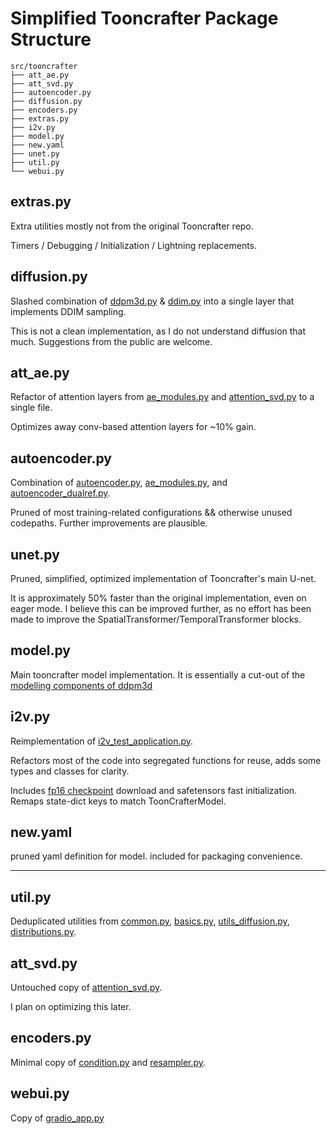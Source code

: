 # Simplified Tooncrafter Package Structure

```
src/tooncrafter
├── att_ae.py
├── att_svd.py
├── autoencoder.py
├── diffusion.py
├── encoders.py
├── extras.py
├── i2v.py
├── model.py
├── new.yaml
├── unet.py
├── util.py
└── webui.py
```

## extras.py
Extra utilities mostly not from the original Tooncrafter repo.

Timers / Debugging / Initialization / Lightning replacements.

## diffusion.py
Slashed combination of [ddpm3d.py](https://github.com/ToonCrafter/ToonCrafter/blob/a2b50739508ff22a74a312df4ec9021415f7dac2/lvdm/models/ddpm3d.py) & [ddim.py](https://github.com/ToonCrafter/ToonCrafter/blob/a2b50739508ff22a74a312df4ec9021415f7dac2/lvdm/models/samplers/ddim.py) into a single layer that implements DDIM sampling.

This is not a clean implementation, as I do not understand diffusion that much. Suggestions from the public are welcome.

## att_ae.py
Refactor of attention layers from [ae_modules.py](https://github.com/ToonCrafter/ToonCrafter/blob/a2b50739508ff22a74a312df4ec9021415f7dac2/lvdm/modules/networks/ae_modules.py) and [attention_svd.py](https://github.com/ToonCrafter/ToonCrafter/blob/a2b50739508ff22a74a312df4ec9021415f7dac2/lvdm/modules/attention_svd.py) to a single file.

Optimizes away conv-based attention layers for ~10% gain.

## autoencoder.py
Combination of [autoencoder.py](https://github.com/ToonCrafter/ToonCrafter/blob/a2b50739508ff22a74a312df4ec9021415f7dac2/lvdm/models/autoencoder.py), [ae_modules.py](https://github.com/ToonCrafter/ToonCrafter/blob/a2b50739508ff22a74a312df4ec9021415f7dac2/lvdm/modules/networks/ae_modules.py), and [autoencoder_dualref.py](https://github.com/ToonCrafter/ToonCrafter/blob/a2b50739508ff22a74a312df4ec9021415f7dac2/lvdm/models/autoencoder_dualref.py).

Pruned of most training-related configurations && otherwise unused codepaths. Further improvements are plausible.

## unet.py
Pruned, simplified, optimized implementation of Tooncrafter's main U-net.

It is approximately 50% faster than the original implementation, even on eager mode. I believe this can be improved further, as no effort has been made to improve the SpatialTransformer/TemporalTransformer blocks.

## model.py

Main tooncrafter model implementation. It is essentially a cut-out of the [modelling components of ddpm3d](https://github.com/ToonCrafter/ToonCrafter/blob/a2b50739508ff22a74a312df4ec9021415f7dac2/lvdm/models/ddpm3d.py#L530-L531)

## i2v.py
Reimplementation of [i2v_test_application.py](https://github.com/ToonCrafter/ToonCrafter/blob/main/scripts/gradio/i2v_test_application.py).

Refactors most of the code into segregated functions for reuse, adds some types and classes for clarity.

Includes [fp16 checkpoint](https://huggingface.co/Kijai/DynamiCrafter_pruned) download and safetensors fast initialization. Remaps state-dict keys to match ToonCrafterModel.

## new.yaml
pruned yaml definition for model. included for packaging convenience.

---

## util.py
Deduplicated utilities from [common.py](https://github.com/ToonCrafter/ToonCrafter/blob/a2b50739508ff22a74a312df4ec9021415f7dac2/lvdm/common.py), [basics.py](https://github.com/ToonCrafter/ToonCrafter/blob/a2b50739508ff22a74a312df4ec9021415f7dac2/lvdm/basics.py), [utils_diffusion.py](https://github.com/ToonCrafter/ToonCrafter/blob/a2b50739508ff22a74a312df4ec9021415f7dac2/lvdm/models/utils_diffusion.py), [distributions.py](https://github.com/ToonCrafter/ToonCrafter/blob/a2b50739508ff22a74a312df4ec9021415f7dac2/lvdm/distributions.py).

## att_svd.py
Untouched copy of [attention_svd.py](https://github.com/ToonCrafter/ToonCrafter/blob/a2b50739508ff22a74a312df4ec9021415f7dac2/lvdm/modules/attention_svd.py).

I plan on optimizing this later.

## encoders.py
Minimal copy of [condition.py](https://github.com/ToonCrafter/ToonCrafter/blob/a2b50739508ff22a74a312df4ec9021415f7dac2/lvdm/modules/encoders/condition.py) and [resampler.py](https://github.com/ToonCrafter/ToonCrafter/blob/a2b50739508ff22a74a312df4ec9021415f7dac2/lvdm/modules/encoders/resampler.py).

## webui.py
Copy of [gradio_app.py](https://github.com/ToonCrafter/ToonCrafter/blob/main/gradio_app.py)
